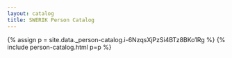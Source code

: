 ```yaml
---
layout: catalog
title: SWERIK Person Catalog
---
```

{% assign p = site.data._person-catalog.i-6NzqsXjPzSi4BTz8BKo1Rg %}
{% include person-catalog.html p=p %}

